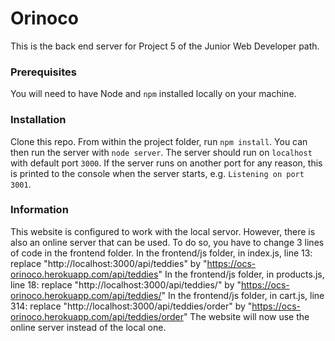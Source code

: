 # Orinoco #

This is the back end server for Project 5 of the Junior Web Developer path.

### Prerequisites ###

You will need to have Node and `npm` installed locally on your machine.

### Installation ###

Clone this repo. From within the project folder, run `npm install`. You 
can then run the server with `node server`. 
The server should run on `localhost` with default port `3000`. If the
server runs on another port for any reason, this is printed to the
console when the server starts, e.g. `Listening on port 3001`.

### Information ###

This website is configured to work with the local servor.
However, there is also an online server that can be used.
To do so, you have to change 3 lines of code in the frontend folder.
In the frontend/js folder, in index.js, line 13:
    replace "http://localhost:3000/api/teddies" by "https://ocs-orinoco.herokuapp.com/api/teddies"
In the frontend/js folder, in products.js, line 18:
    replace "http://localhost:3000/api/teddies/" by "https://ocs-orinoco.herokuapp.com/api/teddies/"
In the frontend/js folder, in cart.js, line 314:
    replace "http://localhost:3000/api/teddies/order" by "https://ocs-orinoco.herokuapp.com/api/teddies/order"
The website will now use the online server instead of the local one.
